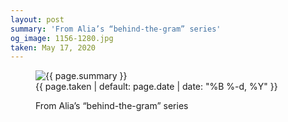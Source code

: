 ```yaml
---
layout: post
summary: 'From Alia’s “behind-the-gram” series'
og_image: 1156-1280.jpg
taken: May 17, 2020
---
```


<figure class="post">
 <img alt="{{ page.summary }}" sizes="(min-width: 700px) 50vw, calc(100vw - 2rem)" src="{{ site.assets_url }}/1156-640.jpg" srcset="{{ site.assets_url }}/1156-320.jpg 320w, {{ site.assets_url }}/1156-640.jpg 640w, {{ site.assets_url }}/1156-960.jpg 960w, {{ site.assets_url }}/1156-1280.jpg 1280w"/>
 <figcaption>
  <time>
   {{ page.taken | default: page.date | date: "%B %-d, %Y" }}
  </time>
  <p>
   From Alia’s “behind-the-gram” series
  </p>
 </figcaption>
</figure>
